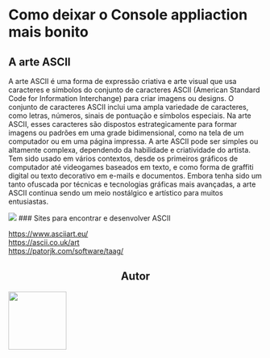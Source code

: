 <!-- Link - https://www.youtube.com/watch?v=HzHc9VXyiE0
<br>
Develop a tic-tac-toe game using arrays in C#. Have each player enter their move in a user-friendly interface.
Test if the position is valid and if not, ask the player to repeat the move. After each move, present the board with the
moves represented by "X" and "O" and check if any player won.
If there is a tie, display the result on the screen. Allow the game to restart without having to restart the game.


Extra challenge, may be worth some future activity: Implement a game against the computer. Do your best to prevent the player from winning against the computer.
To make it easier, make the computer start playing.

<img src = "/img/Captura de tela 2023-05-02 134911.png" alt = "acessando">
<h2 align="center">Autor</h2>
<a href="https://github.com/IsaquePemasi/"><img src="https://avatars.githubusercontent.com/u/76749511?v=4" width=115></a> -->
# Como deixar o Console appliaction mais bonito

## A arte ASCII

A arte ASCII é uma forma de expressão criativa e arte visual que usa caracteres e símbolos do conjunto de caracteres ASCII (American Standard Code for Information Interchange) para criar imagens ou designs. O conjunto de caracteres ASCII inclui uma ampla variedade de caracteres, como letras, números, sinais de pontuação e símbolos especiais. Na arte ASCII, esses caracteres são dispostos estrategicamente para formar imagens ou padrões em uma grade bidimensional, como na tela de um computador ou em uma página impressa. A arte ASCII pode ser simples ou altamente complexa, dependendo da habilidade e criatividade do artista. Tem sido usado em vários contextos, desde os primeiros gráficos de computador até videogames baseados em texto, e como forma de graffiti digital ou texto decorativo em e-mails e documentos. Embora tenha sido um tanto ofuscada por técnicas e tecnologias gráficas mais avançadas, a arte ASCII continua sendo um meio nostálgico e artístico para muitos entusiastas.

<img src="https://uk27347.files.wordpress.com/2013/03/naruto.jpg">
### Sites para encontrar e desenvolver ASCII

https://www.asciiart.eu/
<br>
https://ascii.co.uk/art
<br>
https://patorjk.com/software/taag/

<h2 align="center">Autor</h2>
<a href="https://github.com/IsaquePemasi/"><img src="https://avatars.githubusercontent.com/u/76749511?v=4" width=115></a>